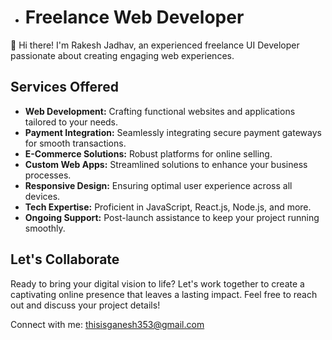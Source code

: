 - # Freelance Web Developer

👋 Hi there! I'm Rakesh Jadhav, an experienced freelance UI Developer passionate about creating engaging web experiences.

## Services Offered

- **Web Development:** Crafting functional websites and applications tailored to your needs.
- **Payment Integration:** Seamlessly integrating secure payment gateways for smooth transactions.
- **E-Commerce Solutions:** Robust platforms for online selling.
- **Custom Web Apps:** Streamlined solutions to enhance your business processes.
- **Responsive Design:** Ensuring optimal user experience across all devices.
- **Tech Expertise:** Proficient in JavaScript, React.js, Node.js, and more.
- **Ongoing Support:** Post-launch assistance to keep your project running smoothly.

## Let's Collaborate

Ready to bring your digital vision to life? Let's work together to create a captivating online presence that leaves a lasting impact. Feel free to reach out and discuss your project details!

Connect with me:
thisisganesh353@gmail.com

<!---
thisisganesh/thisisganesh is a ✨ special ✨ repository because its `README.md` (this file) appears on your GitHub profile.
You can click the Preview link to take a look at your changes.
--->
